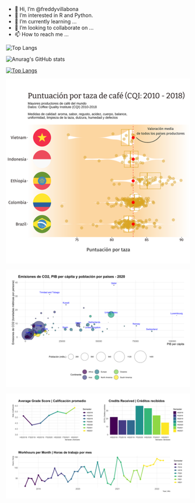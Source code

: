 - 👋 Hi, I’m @freddyvillabona
- 👀 I’m interested in R and Python.
- 🌱 I’m currently learning ...
- 💞️ I’m looking to collaborate on ...
- 📫 How to reach me ...


![Top Langs](https://github-readme-stats.vercel.app/api/top-langs/?username=freddyvillabona&layout=compact)

![Anurag's GitHub stats](https://github-readme-stats.vercel.app/api?username=freddyvillabona&show_icons=true&theme=transparent)

[![Top Langs](https://github-readme-stats.vercel.app/api/top-langs/?username=anuraghazra)](https://github.com/anuraghazra/github-readme-stats)


![Alt text](https://github.com/freddyvillabona/fv/blob/main/posts/coffee/cafe1.png)


![Alt text](https://github.com/freddyvillabona/CO2_PIB_Population/blob/master/image.svg)

![Alt text](https://github.com/freddyvillabona/notes_ggplot2/blob/master/img.svg)

<!---
freddyvillabona/freddyvillabona is a ✨ special ✨ repository because its `README.md` (this file) appears on your GitHub profile.
You can click the Preview link to take a look at your changes.
--->
